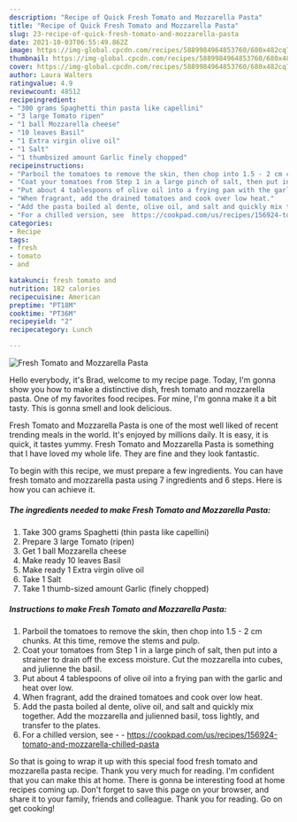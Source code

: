 ```yaml
---
description: "Recipe of Quick Fresh Tomato and Mozzarella Pasta"
title: "Recipe of Quick Fresh Tomato and Mozzarella Pasta"
slug: 23-recipe-of-quick-fresh-tomato-and-mozzarella-pasta
date: 2021-10-03T06:55:49.862Z
image: https://img-global.cpcdn.com/recipes/5889984964853760/680x482cq70/fresh-tomato-and-mozzarella-pasta-recipe-main-photo.jpg
thumbnail: https://img-global.cpcdn.com/recipes/5889984964853760/680x482cq70/fresh-tomato-and-mozzarella-pasta-recipe-main-photo.jpg
cover: https://img-global.cpcdn.com/recipes/5889984964853760/680x482cq70/fresh-tomato-and-mozzarella-pasta-recipe-main-photo.jpg
author: Laura Walters
ratingvalue: 4.9
reviewcount: 48512
recipeingredient:
- "300 grams Spaghetti thin pasta like capellini"
- "3 large Tomato ripen"
- "1 ball Mozzarella cheese"
- "10 leaves Basil"
- "1 Extra virgin olive oil"
- "1 Salt"
- "1 thumbsized amount Garlic finely chopped"
recipeinstructions:
- "Parboil the tomatoes to remove the skin, then chop into 1.5 - 2 cm chunks. At this time, remove the stems and pulp."
- "Coat your tomatoes from Step 1 in a large pinch of salt, then put into a strainer to drain off the excess moisture. Cut the mozzarella into cubes, and julienne the basil."
- "Put about 4 tablespoons of olive oil into a frying pan with the garlic and heat over low."
- "When fragrant, add the drained tomatoes and cook over low heat."
- "Add the pasta boiled al dente, olive oil, and salt and quickly mix together. Add the mozzarella and julienned basil, toss lightly, and transfer to the plates."
- "For a chilled version, see  https://cookpad.com/us/recipes/156924-tomato-and-mozzarella-chilled-pasta"
categories:
- Recipe
tags:
- fresh
- tomato
- and

katakunci: fresh tomato and 
nutrition: 182 calories
recipecuisine: American
preptime: "PT18M"
cooktime: "PT36M"
recipeyield: "2"
recipecategory: Lunch

---
```



![Fresh Tomato and Mozzarella Pasta](https://img-global.cpcdn.com/recipes/5889984964853760/680x482cq70/fresh-tomato-and-mozzarella-pasta-recipe-main-photo.jpg)

Hello everybody, it's Brad, welcome to my recipe page. Today, I'm gonna show you how to make a distinctive dish, fresh tomato and mozzarella pasta. One of my favorites food recipes. For mine, I'm gonna make it a bit tasty. This is gonna smell and look delicious.

Fresh Tomato and Mozzarella Pasta is one of the most well liked of recent trending meals in the world. It's enjoyed by millions daily. It is easy, it is quick, it tastes yummy. Fresh Tomato and Mozzarella Pasta is something that I have loved my whole life. They are fine and they look fantastic.




To begin with this recipe, we must prepare a few ingredients. You can have fresh tomato and mozzarella pasta using 7 ingredients and 6 steps. Here is how you can achieve it.

<!--inarticleads1-->

##### The ingredients needed to make Fresh Tomato and Mozzarella Pasta:

1. Take 300 grams Spaghetti (thin pasta like capellini)
1. Prepare 3 large Tomato (ripen)
1. Get 1 ball Mozzarella cheese
1. Make ready 10 leaves Basil
1. Make ready 1 Extra virgin olive oil
1. Take 1 Salt
1. Take 1 thumb-sized amount Garlic (finely chopped)




<!--inarticleads2-->

##### Instructions to make Fresh Tomato and Mozzarella Pasta:

1. Parboil the tomatoes to remove the skin, then chop into 1.5 - 2 cm chunks. At this time, remove the stems and pulp.
1. Coat your tomatoes from Step 1 in a large pinch of salt, then put into a strainer to drain off the excess moisture. Cut the mozzarella into cubes, and julienne the basil.
1. Put about 4 tablespoons of olive oil into a frying pan with the garlic and heat over low.
1. When fragrant, add the drained tomatoes and cook over low heat.
1. Add the pasta boiled al dente, olive oil, and salt and quickly mix together. Add the mozzarella and julienned basil, toss lightly, and transfer to the plates.
1. For a chilled version, see -  - https://cookpad.com/us/recipes/156924-tomato-and-mozzarella-chilled-pasta




So that is going to wrap it up with this special food fresh tomato and mozzarella pasta recipe. Thank you very much for reading. I'm confident that you can make this at home. There is gonna be interesting food at home recipes coming up. Don't forget to save this page on your browser, and share it to your family, friends and colleague. Thank you for reading. Go on get cooking!
